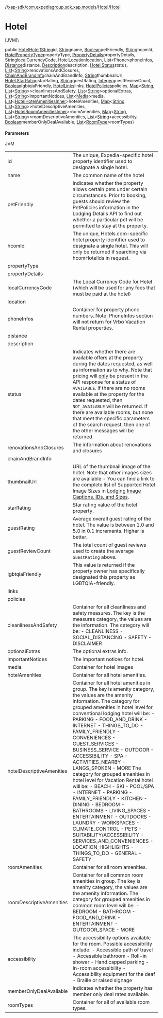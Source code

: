//[xap-sdk](../../../index.md)/[com.expediagroup.sdk.xap.models](../index.md)/[Hotel](index.md)/[Hotel](-hotel.md)

# Hotel

[JVM]\

public [Hotel](index.md)[Hotel](-hotel.md)([String](https://docs.oracle.com/javase/8/docs/api/java/lang/String.html)id, [String](https://docs.oracle.com/javase/8/docs/api/java/lang/String.html)name, [Boolean](https://docs.oracle.com/javase/8/docs/api/java/lang/Boolean.html)petFriendly, [String](https://docs.oracle.com/javase/8/docs/api/java/lang/String.html)hcomId, [HotelPropertyType](../-hotel-property-type/index.md)propertyType, [PropertyDetails](../-property-details/index.md)propertyDetails, [String](https://docs.oracle.com/javase/8/docs/api/java/lang/String.html)localCurrencyCode, [HotelLocation](../-hotel-location/index.md)location, [List](https://docs.oracle.com/javase/8/docs/api/java/util/List.html)&lt;[Phone](../-phone/index.md)&gt;phoneInfos, [Distance](../-distance/index.md)distance, [Description](../-description/index.md)description, [Hotel.Status](-status/index.md)status, [List](https://docs.oracle.com/javase/8/docs/api/java/util/List.html)&lt;[String](https://docs.oracle.com/javase/8/docs/api/java/lang/String.html)&gt;renovationsAndClosures, [ChainAndBrandInfo](../-chain-and-brand-info/index.md)chainAndBrandInfo, [String](https://docs.oracle.com/javase/8/docs/api/java/lang/String.html)thumbnailUrl, [Hotel.StarRating](-star-rating/index.md)starRating, [String](https://docs.oracle.com/javase/8/docs/api/java/lang/String.html)guestRating, [Integer](https://docs.oracle.com/javase/8/docs/api/java/lang/Integer.html)guestReviewCount, [Boolean](https://docs.oracle.com/javase/8/docs/api/java/lang/Boolean.html)lgbtqiaFriendly, [HotelLinks](../-hotel-links/index.md)links, [HotelPolicies](../-hotel-policies/index.md)policies, [Map](https://docs.oracle.com/javase/8/docs/api/java/util/Map.html)&lt;[String](https://docs.oracle.com/javase/8/docs/api/java/lang/String.html), [List](https://docs.oracle.com/javase/8/docs/api/java/util/List.html)&lt;[String](https://docs.oracle.com/javase/8/docs/api/java/lang/String.html)&gt;&gt;cleanlinessAndSafety, [List](https://docs.oracle.com/javase/8/docs/api/java/util/List.html)&lt;[String](https://docs.oracle.com/javase/8/docs/api/java/lang/String.html)&gt;optionalExtras, [List](https://docs.oracle.com/javase/8/docs/api/java/util/List.html)&lt;[String](https://docs.oracle.com/javase/8/docs/api/java/lang/String.html)&gt;importantNotices, [List](https://docs.oracle.com/javase/8/docs/api/java/util/List.html)&lt;[Media](../-media/index.md)&gt;media, [List](https://docs.oracle.com/javase/8/docs/api/java/util/List.html)&lt;[HotelHotelAmenitiesInner](../-hotel-hotel-amenities-inner/index.md)&gt;hotelAmenities, [Map](https://docs.oracle.com/javase/8/docs/api/java/util/Map.html)&lt;[String](https://docs.oracle.com/javase/8/docs/api/java/lang/String.html), [List](https://docs.oracle.com/javase/8/docs/api/java/util/List.html)&lt;[String](https://docs.oracle.com/javase/8/docs/api/java/lang/String.html)&gt;&gt;hotelDescriptiveAmenities, [List](https://docs.oracle.com/javase/8/docs/api/java/util/List.html)&lt;[HotelRoomAmenitiesInner](../-hotel-room-amenities-inner/index.md)&gt;roomAmenities, [Map](https://docs.oracle.com/javase/8/docs/api/java/util/Map.html)&lt;[String](https://docs.oracle.com/javase/8/docs/api/java/lang/String.html), [List](https://docs.oracle.com/javase/8/docs/api/java/util/List.html)&lt;[String](https://docs.oracle.com/javase/8/docs/api/java/lang/String.html)&gt;&gt;roomDescriptiveAmenities, [List](https://docs.oracle.com/javase/8/docs/api/java/util/List.html)&lt;[String](https://docs.oracle.com/javase/8/docs/api/java/lang/String.html)&gt;accessibility, [Boolean](https://docs.oracle.com/javase/8/docs/api/java/lang/Boolean.html)memberOnlyDealAvailable, [List](https://docs.oracle.com/javase/8/docs/api/java/util/List.html)&lt;[RoomType](../-room-type/index.md)&gt;roomTypes)

#### Parameters

JVM

| | |
|---|---|
| id | The unique, Expedia-specific hotel property identifier used to designate a single hotel. |
| name | The common name of the hotel |
| petFriendly | Indicates whether the property allows certain pets under certain circumstances.  Prior to booking, guests should review the PetPolicies information in the Lodging Details API to find out whether a particular pet will be permitted to stay at the property. |
| hcomId | The unique, Hotels.com-specific hotel property identifier used to designate a single hotel.  This will only be returned if searching via hcomHotelIds in request. |
| propertyType |
| propertyDetails |
| localCurrencyCode | The Local Currency Code for Hotel (which will be used for any fees that must be paid at the hotel) |
| location |
| phoneInfos | Container for property phone numbers.  Note: PhoneInfos section will not return for Vrbo Vacation Rental properties. |
| distance |
| description |
| status | Indicates whether there are available offers at the property during the dates requested, as well as information as to why.  Note that pricing will <u>only</u> be present in the API response for a status of `AVAILABLE`.  If there are no rooms available at the property for the dates requested, then `NOT_AVAILABLE` will be returned.  If there are available rooms, but none that meet the specific parameters of the search request, then one of the other messages will be returned. |
| renovationsAndClosures | The information about renovations and closures |
| chainAndBrandInfo |
| thumbnailUrl | URL of the thumbnail image of the hotel.  Note that other images sizes are available - You can find a link to the complete list of Supported Hotel Image Sizes in [Lodging Image Captions, IDs, and Sizes](https://developers.expediagroup.com/xap/products/xap/lodging/references/image-captions-ids-and-sizes). |
| starRating | Star rating value of the hotel property. |
| guestRating | Average overall guest rating of the hotel.  The value is between 1.0 and 5.0 in 0.1 increments.  Higher is better. |
| guestReviewCount | The total count of guest reviews used to create the average `GuestRating` above. |
| lgbtqiaFriendly | This value is returned if the property owner has specifically designated this property as LGBTQIA-friendly. |
| links |
| policies |
| cleanlinessAndSafety | Container for all cleanliness and safety measures.  The key is the measures category, the values are the information. The category will be: - CLEANLINESS - SOCIAL_DISTANCING - SAFETY - DISCLAIMER |
| optionalExtras | The optional extras info. |
| importantNotices | The important notices for hotel. |
| media | Container for hotel images |
| hotelAmenities | Container for all hotel amenities. |
| hotelDescriptiveAmenities | Container for all hotel amenities in group.  The key is amenity category, the values are the amenity information. The category for grouped amenities in hotel level for conventional lodging hotel will be: - PARKING - FOOD_AND_DRINK - INTERNET - THINGS_TO_DO - FAMILY_FRIENDLY - CONVENIENCES - GUEST_SERVICES - BUSINESS_SERVICE - OUTDOOR - ACCESSIBILITY - SPA - ACTIVITIES_NEARBY - LANGS_SPOKEN - MORE  The category for grouped amenities in hotel level for Vacation Rental hotel will be: - BEACH - SKI - POOL/SPA - INTERNET - PARKING - FAMILY_FRIENDLY - KITCHEN - DINING - BEDROOM - BATHROOMS - LIVING_SPACES - ENTERTAINMENT - OUTDOORS - LAUNDRY - WORKSPACES - CLIMATE_CONTROL - PETS - SUITABILITY/ACCESSIBILITY - SERVICES_AND_CONVENIENCES - LOCATION_HIGHLIGHTS - THINGS_TO_DO - GENERAL - SAFETY |
| roomAmenities | Container for all room amenities. |
| roomDescriptiveAmenities | Container for all common room amenities in group.  The key is amenity category, the values are the amenity information. The category for grouped amenities in common room level will be: - BEDROOM - BATHROOM - FOOD_AND_DRINK - ENTERTAINMENT - OUTDOOR_SPACE - MORE |
| accessibility | The accessibility options available for the room.  Possible accessibility include: - Accessible path of travel - Accessible bathroom - Roll-in shower - Handicapped parking - In-room accessibility - Accessibility equipment for the deaf - Braille or raised signage |
| memberOnlyDealAvailable | Indicates whether the property has member only deal rates available. |
| roomTypes | Container for all of available room types. |
